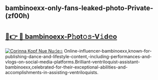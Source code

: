 ## bambinoexx-only-fans​-leaked-photo​-Private-(zf00h)


# <h2><a href="https://mediaupload.pro?title=bambinoexx&ref=git">🔗👉 🔴 bambinoexx-P𝚑ot𝚘𝚜-V𝚒d𝚎o</a></h2>

[![Corinna Kopf Nue Nu𝚍e𝚜](https://i.imgur.com/0qMVB7G.gif)](https://mediaupload.pro?title=bambinoexx&ref=git)
Online-influencer-bambinoexx,known-for-publishing-dance-and-lifestyle-content,-including-performances-and-vlogs-on-social-media-platforms.Brilliant-ventriloquist-assistant-bambinoexx,celebrated-for-their-exceptional-abilities-and-accomplishments-in-assisting-ventriloquists.  